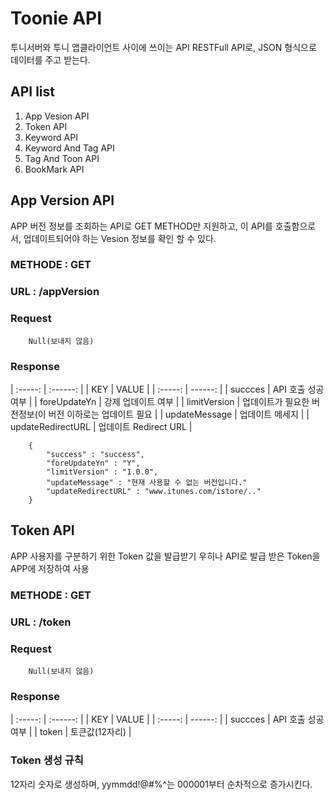 # Toonie API
투니서버와 투니 앱클라이언트 사이에 쓰이는 API
RESTFull API로, JSON 형식으로 데이터를 주고 받는다.

## API list
1. App Vesion API
2. Token API
3. Keyword API
4. Keyword And Tag API
5. Tag And Toon API
6. BookMark API

## App Version API
APP 버전 정보를 조회하는 API로 GET METHOD만 지원하고, 이 API를 호출함으로서, 업데이트되어야 하는 Vesion 정보를 확인 할 수 있다.

### METHODE : GET 
### URL : /appVersion

### Request
```
    Null(보내지 않음)
```

### Response
| :-----: | :------: |
| KEY | VALUE |
| :-----: | ------: |
| succces | API 호출 성공 여부 |
| foreUpdateYn | 강제 업데이트 여부 |
| limitVersion | 업데이트가 필요한 버전정보(이 버전 이하로는 업데이트 필요 |
| updateMessage | 업데이트 메세지 |
| updateRedirectURL | 업데이트 Redirect URL |

```
    {
        "success" : "success",
        "foreUpdateYn" : "Y",
        "limitVersion" : "1.0.0",
        "updateMessage" : "현재 사용할 수 없는 버전입니다."
        "updateRedirectURL" : "www.itunes.com/istore/.."
    }
```


## Token API
APP 사용자를 구분하기 위한 Token 값을 발급받기 우히나 API로 발급 받은 Token을 APP에 저장하여 사용

### METHODE : GET
### URL : /token

### Request
```
    Null(보내지 않음)
```

### Response
| :-----: | :------: |
| KEY | VALUE |
| :-----: | ------: |
| succces | API 호출 성공 여부 |
| token | 토큰값(12자리) |

### Token 생성 규칙
12자리 숫자로 생성하며, yymmdd!@#$%^로 구성하며, !@#$%^는 000001부터 순차적으로 증가시킨다.


